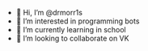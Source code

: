 - 👋 Hi, I’m @drmorr1s
- 👀 I’m interested in programming bots
- 🌱 I’m currently learning in school
- 💞️ I’m looking to collaborate on VK

<!---
drmorr1s/drmorr1s is a ✨ special ✨ repository because its `README.md` (this file) appears on your GitHub profile.
You can click the Preview link to take a look at your changes.
--->
